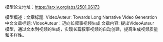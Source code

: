 模型论文地址：https://arxiv.org/abs/2501.06173

模型概述：文章标题: VideoAuteur: Towards Long Narrative Video Generation
中文文章标题: VideoAuteur：迈向长叙事视频生成
文章内容: 提出VideoAuteur模型，通过文本到视频的生成，实现长篇叙事视频的自动创建，提高生成视频质量和多样性。
